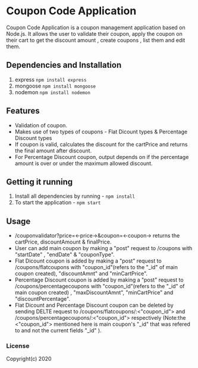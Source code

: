 # Coupon Code Application

Coupon Code Application is a coupon management application based on Node.js. It allows the user to validate their coupon, apply the coupon on their cart to get the discount amount , create coupons , list them and edit them. 

## Dependencies and Installation

1. express `npm install express`
2. mongoose `npm install mongoose`
3. nodemon `npm install nodemon`

## Features

* Validation of coupon.
* Makes use of two types of coupons - Flat Dicount types & Percentage Discount types
* If coupon is valid, calculates the discount for the cartPrice and returns the final amount after discount.
* For Percentage Discount coupon, output depends on if the percentage amount is over or under the maximum allowed discount. 

## Getting it running

1. Install all dependencies by running - `npm install`
2. To start the application - `npm start`

## Usage

* /couponvalidator?price=<-price->&coupon=<-coupon-> returns the cartPrice, discountAmount & finalPrice.
* User can add main coupon by making a "post" request to /coupons with "startDate" , "endDate" & "couponType". 
* Flat Dicount coupon is added by making a "post" request to /coupons/flatcoupons with "coupon_id"(refers to the "_id" of main coupon created), "discountAmnt" and "minCartPrice".
* Percentage Discount coupon is added by making a "post" request to /coupons/percentagecoupons with "coupon_id"(refers to the "_id" of main coupon created) , "maxDiscountAmnt", "minCartPrice" and "discountPercentage".
* Flat Dicount and Percentage Discount coupon can be deleted by sending DELTE request to /coupons/flatcoupons/:<"coupon_id"> and /coupons/percentagecoupons/:<"coupon_id"> respectively (Note:the <"coupon_id"> mentioned here is main coupon's "_id" that was refered to and not the current fields "_id" ).

### License

Copyright(c) 2020 
